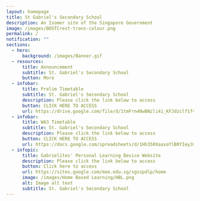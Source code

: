 ```yaml
---
layout: homepage
title: St Gabriel's Secondary School
description: An Isomer site of the Singapore Government
image: /images/BOSTCrest-trans-colour.png
permalink: /
notification: ""
sections:
  - hero:
      background: /images/Banner.gif
  - resources:
      title: Announcement
      subtitle: St. Gabriel's Secondary School
      button: More
  - infobar:
      title: Prelim Timetable
      subtitle: St. Gabriel's Secondary School
      description: Please click the link below to access
      button: CLICK HERE TO ACCESS
      url: https://drive.google.com/file/d/1tmFrn40wBNzli41_KFJdzclf1fvKJEGx/view?usp=sharing
  - infobar:
      title: WA3 Timetable
      subtitle: St. Gabriel's Secondary School
      description: Please click the link below to access
      button: CLICK HERE TO ACCESS
      url: https://docs.google.com/spreadsheets/d/1Hh350XaaxaYlB0YIeyJmgOmC5MdfFp6I/edit?usp=sharing&ouid=106874172426335960481&rtpof=true&sd=true
  - infopic:
      title: Gabrielites' Personal Learning Device Website
      description: Please click the link below to access
      button: Click here to access
      url: https://sites.google.com/moe.edu.sg/sgsspdlp/home
      image: /images/Home Based Learning/HBL.png
      alt: Image alt text
      subtitle: St. Gabriel's Secondary School
---
```

